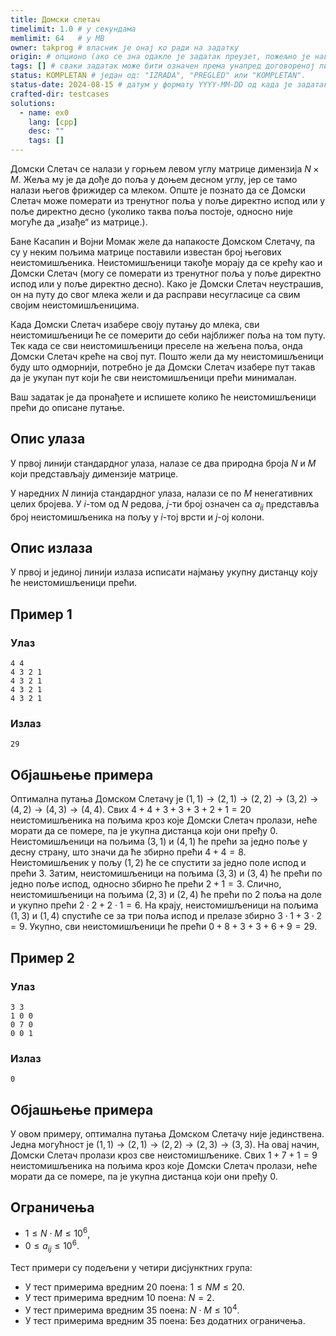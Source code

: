 ```yaml
---
title: Домски слетач
timelimit: 1.0 # у секундама
memlimit: 64   # y MB
owner: takprog # власник је онај ко ради на задатку
origin: # опционо (ако се зна одакле је задатак преузет, пожељно је навести извор)
tags: [] # сваки задатак може бити означен према унапред договореној листи ознака
status: KOMPLETAN # један од: "IZRADA", "PREGLED" или "KOMPLETAN".
status-date: 2024-08-15 # датум у формату YYYY-MM-DD од када је задатак у наведеном статусу
crafted-dir: testcases
solutions:
  - name: ex0
    lang: [cpp]
    desc: ""
    tags: []
---
```


Домски Слетач се налази у горњем левом углу матрице димензија $N \times M$. Жеља му је да дође до поља у доњем десном углу, јер се тамо налази његов фрижидер са млеком. Опште је познато да се Домски Слетач може померати из тренутног поља у поље директно испод или у поље директно десно (уколико таква поља постоје, односно није могуће да „изађе“ из матрице.).

Бане Касапин и Војни Момак желе да напакосте Домском Слетачу, па су у неким пољима матрице поставили известан број његових неистомишљеника. Неистомишљеници такође морају да се крећу као и Домски Слетач (могу се померати из тренутног поља у поље директно испод или у поље директно десно). Како је Домски Слетач неустрашив, он на путу до свог млека жели и да расправи несугласице са свим својим неистомишљеницима.

Када Домски Слетач изабере своју путању до млека, сви неистомишљеници ће се померити до себи најближег поља на том путу. Тек када се сви неистомишљеници преселе на жељена поља, онда Домски Слетач креће на свој пут. Пошто жели да му неистомишљеници буду што одморнији, потребно је да Домски Слетач изабере пут такав да је укупан пут који ће сви неистомишљеници прећи минималан.

Ваш задатак је да пронађете и испишете колико ће неистомишљеници прећи до описане путање.

## Опис улаза

У првој линији стандардног улаза, налазе се два природна броја $N$ и $M$ који представљају димензије матрице.

У наредних $N$ линија стандардног улаза, налази се по $М$ ненегативних целих бројева. У $i$-том од $N$ редова, $j$-ти број означен са $a_{ij}$ представља број неистомишљеника на пољу у $i$-тој врсти и $j$-ој колони. 

## Опис излаза

У првој и јединој линији излаза исписати најмању укупну дистанцу коју ће неистомишљеници прећи.

## Пример 1


### Улаз


```
4 4 
4 3 2 1
4 3 2 1
4 3 2 1
4 3 2 1
```



### Излаз


```
29
```

## Објашњење примера

Оптимална путања Домском Слетачу је $(1,1)\rightarrow (2, 1) \rightarrow (2, 2) \rightarrow (3, 2) \rightarrow (4, 2) \rightarrow (4, 3) \rightarrow (4, 4)$. Свих $4+4+3+3+3+2+1=20$ неистомишљеника на пољима кроз које Домски Слетач пролази, неће морати да се помере, па је укупна дистанца који они пређу $0$. Неистомишљеници на пољима $(3, 1)$ и $(4, 1)$ ће прећи за једно поље у десну страну, што значи да ће збирно прећи $4+4 = 8$. Неистомишљеник у пољу $(1,2)$ ће се спустити за једно поле испод и прећи $3$. Затим, неистомишљеници на пољима $(3, 3)$ и $(3, 4)$ ће прећи по једно поље испод, односно збирно ће прећи $2 + 1 = 3$. Слично, неистомишљеници на пољима $(2, 3)$ и $(2, 4)$ ће прећи по $2$ поља на доле и укупно прећи $2\cdot 2 + 2\cdot1 = 6$. На крају, неистомишљеници на пољима $(1, 3)$ и $(1, 4 )$ спустиће се за три поља испод и прелазе збирно $3\cdot 1 + 3\cdot 2 = 9$. Укупно, сви неистомишљеници ће прећи $0+8+3+3+6+9 = 29$.

## Пример 2


### Улаз


```
3 3 
1 0 0
0 7 0
0 0 1
```



### Излаз


```
0
```

## Објашњење примера

У овом примеру, оптимална путања Домском Слетачу није јединствена. Једна могућност је $(1,1)\rightarrow (2, 1) \rightarrow (2, 2) \rightarrow (2, 3) \rightarrow (3, 3)$. На овај начин, Домски Слетач пролази кроз све неистомишљенике. Свих $1+7+1=9$ неистомишљеника на пољима кроз које Домски Слетач пролази, неће морати да се помере, па је укупна дистанца који они пређу $0$.


## Ограничења


* $1 \leq N \cdot M \leq 10^6$,
* $0 \leq a_{ij} \leq 10^6$.

Тест примери су подељени у четири дисјунктних група:

* У тест примерима вредним 20 поена: $1 \leq NM \leq 20$.
* У тест примерима вредним 10 поена: $N = 2$.
* У тест примерима вредним 35 поена: $N\cdot M \leq 10^4$.
* У тест примерима вредним 35 поена: Без додатних ограничења.

